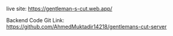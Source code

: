 
live site: https://gentleman-s-cut.web.app/

Backend Code Git Link: https://github.com/AhmedMuktadir14218/gentlemans-cut-server
